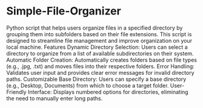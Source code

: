 # Simple-File-Organizer
Python script that helps users organize files in a specified directory by grouping them into subfolders based on their file extensions. This script is designed to streamline file management and improve organization on your local machine.
Features
Dynamic Directory Selection: Users can select a directory to organize from a list of available subdirectories on their system.
Automatic Folder Creation: Automatically creates folders based on file types (e.g., .jpg, .txt) and moves files into their respective folders.
Error Handling: Validates user input and provides clear error messages for invalid directory paths.
Customizable Base Directory: Users can specify a base directory (e.g., Desktop, Documents) from which to choose a target folder.
User-Friendly Interface: Displays numbered options for directories, eliminating the need to manually enter long paths.
